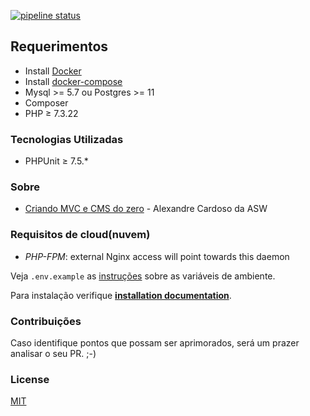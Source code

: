 [![pipeline status](https://github.com/viniciusmattosrj/php-pdo/badges/releaseCandidate/pipeline.svg)](https://github.com/viniciusmattosrj/php-pdo/commits/releaseCandidate)

## Requerimentos

- Install <a href="https://docs.docker.com/install/">Docker</a>
- Install <a href="https://docs.docker.com/compose/install/">docker-compose</a>
- Mysql >= 5.7 ou Postgres >= 11  
- Composer
- PHP &ge; 7.3.22

### Tecnologias Utilizadas
- PHPUnit &ge; 7.5.*


### Sobre

- <a href="https://www.asolucoesweb.com.br/curso/criando-mvc-do-zero">Criando MVC e CMS do zero</a> - Alexandre Cardoso da ASW


### Requisitos de cloud(nuvem)

* *PHP-FPM*: external Nginx access will point towards this daemon

Veja `.env.example` as [instruções](docs/installation.md) sobre as variáveis de ambiente.

Para instalação verifique **[installation documentation](docs/installation.md)**.


### Contribuições

Caso identifique pontos que possam ser aprimorados, será um prazer analisar o seu PR. ;-)


### License

[MIT](https://choosealicense.com/licenses/mit/)
